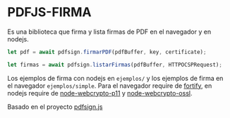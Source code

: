 # PDFJS-FIRMA

Es una biblioteca que firma y lista firmas de PDF en el navegador y en nodejs.

```javascript
let pdf = await pdfsign.firmarPDF(pdfBuffer, key, certificate);
```

```javascript
let firmas = await pdfsign.listarFirmas(pdfBuffer, HTTPOCSPRequest);
```

Los ejemplos de firma con nodejs en `ejemplos/` y los ejemplos de firma en el navegador `ejemplos/simple`.
Para el navegador require de [fortify](https://tools.fortifyapp.com/), en nodejs require de [node-webcrypto-p11](https://github.com/PeculiarVentures/node-webcrypto-p11) y [node-webcrypto-ossl](https://github.com/PeculiarVentures/node-webcrypto-ossl).

Basado en el proyecto [pdfsign.js](https://github.com/Communication-Systems-Group/pdfsign.js)
